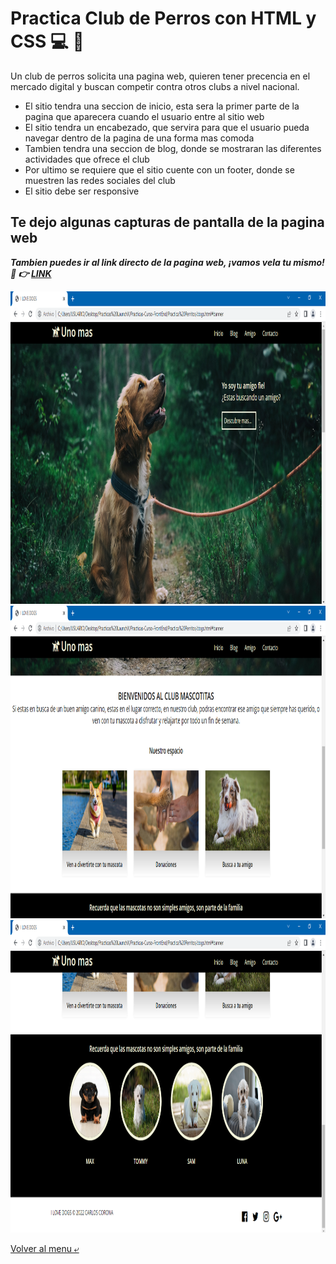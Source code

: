# Practica Club de Perros con HTML y CSS :computer: :dog:
Un club de perros solicita una pagina web, quieren tener precencia en el mercado digital y buscan 
competir contra otros clubs a nivel nacional.

- El sitio tendra una seccion de inicio, esta sera la primer parte de la pagina que aparecera cuando el
usuario entre al sitio web
- El sitio tendra un encabezado, que servira para que el usuario pueda navegar dentro de la pagina de una forma
mas comoda
- Tambien tendra una seccion de blog, donde se mostraran las diferentes actividades que ofrece el club
- Por ultimo se requiere que el sitio cuente con un footer, donde se muestren las redes sociales del club 
- El sitio debe ser responsive

## Te dejo algunas capturas de pantalla de la pagina web

***Tambien puedes ir al link directo de la pagina web, ¡vamos vela tu mismo! :eyes: :point_right: [LINK]()***

<img src="./img/club1.PNG" alt="Inicio" height="500">
<img src="./img/club2.PNG" alt="blog" height="500">
<img src="./img/club3.PNG" alt="footer" height="500">

[Volver al menu &ldca;](../README.md "Regresar a página principal")